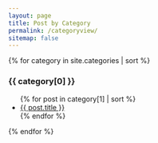 ```yaml
---
layout: page
title: Post by Category
permalink: /categoryview/
sitemap: false
---
```


{% for category in site.categories | sort %}
  <h3>{{ category[0] }}</h3>
  <ul>
    {% for post in category[1] | sort %}
      <li><a href="{{ post.url }}">{{ post.title }}</a></li>
    {% endfor %}
  </ul>
{% endfor %}

